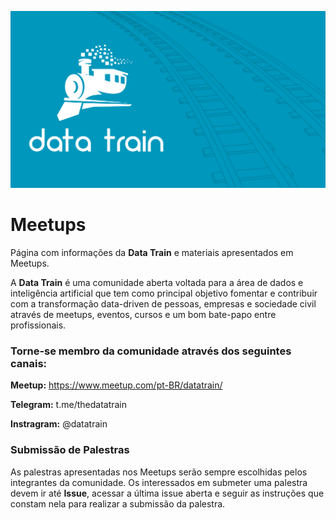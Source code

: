 ![Data_Train](https://github.com/TheDataTrain/Meetups/blob/master/Data_Train.jpeg)

# Meetups
Página com informações da **Data Train** e materiais apresentados em Meetups.

A **Data Train** é uma comunidade aberta voltada para a área de dados e inteligência artificial que tem como principal objetivo fomentar e contribuir com a transformação data-driven de pessoas, empresas e sociedade civil através de meetups, eventos, cursos e um bom bate-papo entre profissionais.

### Torne-se membro da comunidade através dos seguintes canais:

**Meetup:** https://www.meetup.com/pt-BR/datatrain/

**Telegram:** t.me/thedatatrain

**Instragram:** @datatrain

### Submissão de Palestras

As palestras apresentadas nos Meetups serão sempre escolhidas pelos integrantes da comunidade. Os interessados em submeter uma palestra devem ir até **Issue**, acessar a última issue aberta e seguir as instruções que constam nela para realizar a submissão da palestra.
